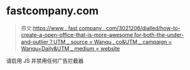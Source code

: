 # fastcompany.com

> 原文:[https://www . fast company . com/3021206/dialled/how-to-create-a-open-office-that-is-more-awesome for-both-the-under-and-outlier？UTM _ source = Wanqu . co&UTM _ campaign = Wanqu+Daily&UTM _ medium = website](https://www.fastcompany.com/3021206/dialed/how-to-create-an-open-office-that-is-more-awesome-for-both-introverts-and-extroverts?utm_source=wanqu.co&utm_campaign=Wanqu+Daily&utm_medium=website)

请启用 JS 并禁用任何广告拦截器